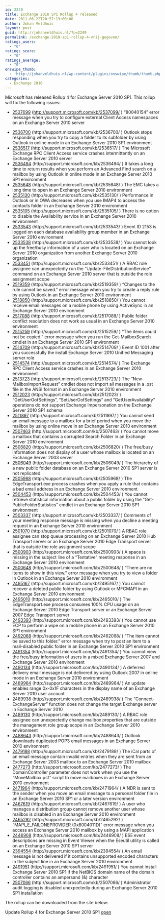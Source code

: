 ```yaml
---
id: 2249
title: Exchange 2010 SP1 Rollup 4 released
date: 2011-06-22T20:57:19+00:00
author: Johan Veldhuis
layout: post
guid: http://johanveldhuis.nl/?p=2249
permalink: /exchange-2010-sp1-rollup-4-vrij-gegeven/
ratings_users:
  - "0"
ratings_score:
  - "0"
ratings_average:
  - "0"
onswipe_thumb:
  - 'http://johanveldhuis.nl/wp-content/plugins/onswipe/thumb/thumb.php?src=http://johanveldhuis.nl/wp-content/plugins/sociable-zyblog-edition/images/digg.png&amp;w=600&amp;h=800&amp;zc=1&amp;q=75&amp;f=0'
categories:
  - Exchange 2010
---
```

Microsoft has released Rollup 4 for Exchange Server 2010 SP1. This rollup will fix the following issues:

  * [2537099](http://support.microsoft.com/kb/2537099) (http://support.microsoft.com/kb/2537099/ ) &#8220;80040154&#8221; error message when you try to configure external Client Access namespaces on an Exchange Server 2010 server
  * <div>
      <a href="http://support.microsoft.com/kb/2536700">2536700</a> (http://support.microsoft.com/kb/2536700/ ) Outlook stops responding when you try to copy a folder to its subfolder by using Outlook in online mode in an Exchange Server 2010 SP1 environment
    </div>

  * <div>
      <a href="http://support.microsoft.com/kb/2536517">2536517</a> (http://support.microsoft.com/kb/2536517/ ) The Microsoft Exchange RPC Client Access service crashes intermittently on an Exchange Server 2010 server
    </div>

  * <div>
      <a href="http://support.microsoft.com/kb/2536494">2536494</a> (http://support.microsoft.com/kb/2536494/ ) It takes a long time to return results when you perform an Advanced Find search on a mailbox by using Outlook in online mode in an Exchange Server 2010 SP1 environment
    </div>

  * <div>
      <a href="http://support.microsoft.com/kb/2535648">2535648</a> (http://support.microsoft.com/kb/2535648/ ) The EMC takes a long time to open in an Exchange Server 2010 environment
    </div>

  * <div>
      <a href="http://support.microsoft.com/kb/2535130">2535130</a> (http://support.microsoft.com/kb/2535130/ ) Performance in Outlook or in OWA decreases when you use IMAP4 to access the contacts folder in an Exchange Server 2010 environment
    </div>

  * <div>
      <a href="http://support.microsoft.com/kb/2535105">2535105</a> (http://support.microsoft.com/kb/2535105/ ) There is no option to disable the Availability service in an Exchange Server 2010 environment
    </div>

  * <div>
      <a href="http://support.microsoft.com/kb/2533543">2533543</a> (http://support.microsoft.com/kb/2533543/ ) Event ID 2153 is logged on each database availability group member in an Exchange Server 2010 environment
    </div>

  * <div>
      <a href="http://support.microsoft.com/kb/2533538">2533538</a> (http://support.microsoft.com/kb/2533538/ ) You cannot look up the free/busy information of a user who is located on an Exchange Server 2010 organization from another Exchange Server 2010 organization
    </div>

  * <div>
      <a href="http://support.microsoft.com/kb/2533451">2533451</a> (http://support.microsoft.com/kb/2533451/ ) A RBAC role assignee can unexpectedly run the &#8220;Update-FileDistributionService&#8221; command on an Exchange Server 2010 server that is outside the role assignment scope
    </div>

  * <div>
      <a href="http://support.microsoft.com/kb/2519359">2519359</a> (http://support.microsoft.com/kb/2519359/ ) &#8220;Changes to the rule cannot be saved.&#8221; error message when you try to create a reply rule by using Outlook in an Exchange Server 2010 environment
    </div>

  * <div>
      <a href="http://support.microsoft.com/kb/2518850">2518850</a> (http://support.microsoft.com/kb/2518850/ ) You cannot receive email messages on a mobile phone by using ActiveSync in an Exchange Server 2010 environment
    </div>

  * <div>
      <a href="http://support.microsoft.com/kb/2517088">2517088</a> (http://support.microsoft.com/kb/2517088/ ) Public folder conflict resolution does not work as usual in an Exchange Server 2010 environment
    </div>

  * <div>
      <a href="http://support.microsoft.com/kb/2515259">2515259</a> (http://support.microsoft.com/kb/2515259/ ) &#8220;The items could not be copied.&#8221; error message when you run the Get-MailboxSearch cmdlet in an Exchange Server 2010 SP1 environment
    </div>

  * <div>
      <a href="http://support.microsoft.com/kb/2514709">2514709</a> (http://support.microsoft.com/kb/2514709/ ) Event ID 1001 after you successfully the install Exchange Server 2010 Unified Messaging server role
    </div>

  * <div>
      <a href="http://support.microsoft.com/kb/2514574">2514574</a> (http://support.microsoft.com/kb/2514574/ ) The Exchange RPC Client Access service crashes in an Exchange Server 2010 environment
    </div>

  * <div>
      <a href="http://support.microsoft.com/kb/2513723">2513723</a> (http://support.microsoft.com/kb/2513723/ ) The &#8220;New-MailboxImportRequest&#8221; cmdlet does not import all messages in a .pst file in the ANSI format in an Exchange Server 2010 environment
    </div>

  * <div>
      <a href="http://support.microsoft.com/kb/2512023">2512023</a> (http://support.microsoft.com/kb/2512023/ ) &#8220;GetUserOofSettings&#8221;, &#8220;SetUserOofSettings&#8221; and &#8220;GetUserAvailability&#8221; operations do not support Exchange Impersonation on the Exchange Server 2010 SP1 schema
    </div>

  * <div>
      <a href="http://support.microsoft.com/kb/2511897">2511897</a> (http://support.microsoft.com/kb/2511897/ ) You cannot send an email message to a mailbox for a brief period when you move the mailbox by using online move in an Exchange Server 2010 environment
    </div>

  * <div>
      <a href="http://support.microsoft.com/kb/2507463">2507463</a> (http://support.microsoft.com/kb/2507463/ ) You cannot move a mailbox that contains a corrupted Search Folder in an Exchange Server 2010 environment
    </div>

  * <div>
      <a href="http://support.microsoft.com/kb/2506820">2506820</a> (http://support.microsoft.com/kb/2506820/ ) The free/busy information does not display of a user whose mailbox is located on an Exchange Server 2003 server
    </div>

  * <div>
      <a href="http://support.microsoft.com/kb/2506049">2506049</a> (http://support.microsoft.com/kb/2506049/ ) The hierarchy of a new public folder database on an Exchange Server 2010 SP1 server is not replicated
    </div>

  * <div>
      <a href="http://support.microsoft.com/kb/2505968">2505968</a> (http://support.microsoft.com/kb/2505968/ ) The EdgeTransport.exe process crashes when you apply a rule that contains a bad email address in an Exchange Server 2010 environment
    </div>

  * <div>
      <a href="http://support.microsoft.com/kb/2504453">2504453</a> (http://support.microsoft.com/kb/2504453/ ) You cannot retrieve statistical information about a public folder by using the &#8220;Get-PublicFolderStatistics&#8221; cmdlet in an Exchange Server 2010 SP1 environment
    </div>

  * <div>
      <a href="http://support.microsoft.com/kb/2503337">2503337</a> (http://support.microsoft.com/kb/2503337/ ) Comments of your meeting response message is missing when you decline a meeting request in an Exchange Server 2010 environment
    </div>

  * <div>
      <a href="http://support.microsoft.com/kb/2501070">2501070</a> (http://support.microsoft.com/kb/2501070/ ) A RBAC role assignee can stop queue processing on an Exchange Server 2010 Hub Transport server or an Exchange Server 2010 Edge Transport server that is outside the role assignment scope
    </div>

  * <div>
      <a href="http://support.microsoft.com/kb/2500903">2500903</a> (http://support.microsoft.com/kb/2500903/ ) A space is missing in the subject line of a &#8220;Tentative&#8221; meeting response in an Exchange Server 2010 environment
    </div>

  * <div>
      <a href="http://support.microsoft.com/kb/2500648">2500648</a> (http://support.microsoft.com/kb/2500648/ ) &#8220;There are no items to show in this view.&#8221; error message when you try to view a folder in Outlook in an Exchange Server 2010 environment
    </div>

  * <div>
      <a href="http://support.microsoft.com/kb/2495167">2495167</a> (http://support.microsoft.com/kb/2495167/ ) You cannot recover a deleted public folder by using Outlook or MFCMAPI in an Exchange Server 2010 environment
    </div>

  * <div>
      <a href="http://support.microsoft.com/kb/2495010">2495010</a> (http://support.microsoft.com/kb/2495010/ ) The EdgeTransport.exe process consumes 100% CPU usage on an Exchange Server 2010 Edge Transport server or an Exchange Server 2007 Edge Transport server
    </div>

  * <div>
      <a href="http://support.microsoft.com/kb/2493393">2493393</a> (http://support.microsoft.com/kb/2493393/ ) You cannot use ECP to perform a wipe on a mobile phone in an Exchange Server 2010 SP1 environment
    </div>

  * <div>
      <a href="http://support.microsoft.com/kb/2492068">2492068</a> (http://support.microsoft.com/kb/2492068/ ) &#8220;The item cannot be saved to this folder.&#8221; error message when try to post an item to a mail-disabled public folder in an Exchange Server 2010 SP1 environment
    </div>

  * <div>
      <a href="http://support.microsoft.com/kb/2491354">2491354</a> (http://support.microsoft.com/kb/2491354/ ) You cannot view the free/busy information of users in a mixed Exchange Server 2007 and Exchange Server 2010 environment
    </div>

  * <div>
      <a href="http://support.microsoft.com/kb/2490134">2490134</a> (http://support.microsoft.com/kb/2490134/ ) A deferred delivery email message is not delivered by using Outlook 2007 in online mode in an Exchange Server 2010 environment
    </div>

  * <div>
      <a href="http://support.microsoft.com/kb/2489964">2489964</a> (http://support.microsoft.com/kb/2489964/ ) An update enables range 0x-0x1F characters in the display name of an Exchange Server 2010 user account
    </div>

  * <div>
      <a href="http://support.microsoft.com/kb/2489938">2489938</a> (http://support.microsoft.com/kb/2489938/ ) The &#8220;Connect-ExchangeServer&#8221; function does not change the target Exchange server in Exchange Server 2010
    </div>

  * <div>
      <a href="http://support.microsoft.com/kb/2489130">2489130</a> (http://support.microsoft.com/kb/2489130/ ) A RBAC role assignee can unexpectedly change mailbox properties that are outside the management role group scope in an Exchange Server 2010 environment
    </div>

  * <div>
      <a href="http://support.microsoft.com/kb/2488643">2488643</a> (http://support.microsoft.com/kb/2488643/ ) Outlook downloads duplicated POP3 email messages in an Exchange Server 2010 environment
    </div>

  * <div>
      <a href="http://support.microsoft.com/kb/2479188">2479188</a> (http://support.microsoft.com/kb/2479188/ ) The iCal parts of an email message contain invalid entries when they are sent from an Exchange Server 2003 mailbox to an Exchange Server 2010 mailbox
    </div>

  * <div>
      <a href="http://support.microsoft.com/kb/2477273">2477273</a> (http://support.microsoft.com/kb/2477273/ ) The DomainController parameter does not work when you use the &#8220;MoveMailbox.ps1&#8221; script to move mailboxes in an Exchange Server 2010 environment
    </div>

  * <div>
      <a href="http://support.microsoft.com/kb/2471964">2471964</a> (http://support.microsoft.com/kb/2471964/ ) A NDR is sent to the sender when you move an email message to a personal folder file in an Exchange Server 2010 SP1 or a later version environment
    </div>

  * <div>
      <a href="http://support.microsoft.com/kb/2467619">2467619</a> (http://support.microsoft.com/kb/2467619/ ) A user who manages a distribution group cannot remove another user whose mailbox is disabled in an Exchange Server 2010 environment
    </div>

  * <div>
      <a href="http://support.microsoft.com/kb/2465292">2465292</a> (http://support.microsoft.com/kb/2465292/ ) &#8220;MAPI_E_FAILONEPROVIDER (0x8004011D)&#8221; error message when you access an Exchange Server 2010 mailbox by using a MAPI application
    </div>

  * <div>
      <a href="http://support.microsoft.com/kb/2446908">2446908</a> (http://support.microsoft.com/kb/2446908/ ) ESE event descriptions are missing in Event Viewer when the Eseutil utility is called on an Exchange Server 2010 SP1 server
    </div>

  * <div>
      <a href="http://support.microsoft.com/kb/2394554">2394554</a> (http://support.microsoft.com/kb/2394554/ ) An email message is not delivered if it contains unsupported encoded characters in the subject line in an Exchange Server 2010 environment
    </div>

  * <div>
      <a href="http://support.microsoft.com/kb/2491951">2491951</a> (http://support.microsoft.com/kb/2491951/ ) You cannot install Exchange Server 2010 SP1 if the NetBIOS domain name of the domain controller contains an ampersand (&) character
    </div>

  * <div>
      <a href="http://support.microsoft.com/kb/2507066">2507066</a> (http://support.microsoft.com/kb/2507066/ ) Administrator audit logging is disabled unexpectedly during an Exchange Server 2010 SP1 installation
    </div>

The rollup can be downloaded from the site below:

Update Rollup 4 for Exchange Server 2010 SP1 [open](http://www.microsoft.com/downloads/details.aspx?FamilyID=0b55e26a-e969-4692-a0f3-36680bd49b01)